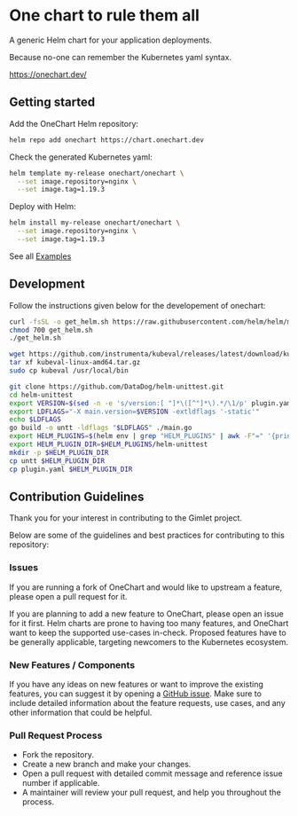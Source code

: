 # One chart to rule them all

A generic Helm chart for your application deployments.

Because no-one can remember the Kubernetes yaml syntax.

https://onechart.dev/

## Getting started

Add the OneChart Helm repository:

```bash
helm repo add onechart https://chart.onechart.dev
```

Check the generated Kubernetes yaml:

```bash
helm template my-release onechart/onechart \
  --set image.repository=nginx \
  --set image.tag=1.19.3
```

Deploy with Helm:

```bash
helm install my-release onechart/onechart \
  --set image.repository=nginx \
  --set image.tag=1.19.3
```

See all [Examples](/examples/deploying-an-image)

## Development

Follow the instructions given below for the developement of onechart:

```bash
curl -fsSL -o get_helm.sh https://raw.githubusercontent.com/helm/helm/master/scripts/get-helm-3
chmod 700 get_helm.sh
./get_helm.sh
```

```bash
wget https://github.com/instrumenta/kubeval/releases/latest/download/kubeval-linux-amd64.tar.gz
tar xf kubeval-linux-amd64.tar.gz
sudo cp kubeval /usr/local/bin
```

```bash
git clone https://github.com/DataDog/helm-unittest.git
cd helm-unittest
export VERSION=$(sed -n -e 's/version:[ "]*\([^"]*\).*/\1/p' plugin.yaml)
export LDFLAGS="-X main.version=$VERSION -extldflags '-static'"
echo $LDFLAGS
go build -o untt -ldflags "$LDFLAGS" ./main.go
export HELM_PLUGINS=$(helm env | grep "HELM_PLUGINS" | awk -F"=" '{print $2;}' | awk -F\" '{print $2;}')
export HELM_PLUGIN_DIR=$HELM_PLUGINS/helm-unittest
mkdir -p $HELM_PLUGIN_DIR
cp untt $HELM_PLUGIN_DIR
cp plugin.yaml $HELM_PLUGIN_DIR
```

## Contribution Guidelines

Thank you for your interest in contributing to the Gimlet project.

Below are some of the guidelines and best practices for contributing to this repository:

### Issues

If you are running a fork of OneChart and would like to upstream a feature, please open a pull request for it.

If you are planning to add a new feature to OneChart, please open an issue for it first. Helm charts are prone to having too many features, and OneChart want to keep the supported use-cases in-check. Proposed features have to be generally applicable, targeting newcomers to the Kubernetes ecosystem.

### New Features / Components

If you have any ideas on new features or want to improve the existing features, you can suggest it by opening a [GitHub issue](https://github.com/gimlet-io/onechart/issues/new). Make sure to include detailed information about the feature requests, use cases, and any other information that could be helpful.

### Pull Request Process

* Fork the repository.
* Create a new branch and make your changes.
* Open a pull request with detailed commit message and reference issue number if applicable.
* A maintainer will review your pull request, and help you throughout the process.
